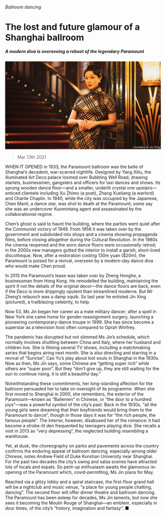 ###### Ballroom dancing

# The lost and future glamour of a Shanghai ballroom 

##### A modern diva is overseeing a reboot of the legendary Paramount 

![image](images/20210313_BKP002_1.jpg) 

> Mar 13th 2021 


WHEN IT OPENED in 1933, the Paramount ballroom was the belle of Shanghai’s decadent, war-scarred nightlife. Designed by Yang Xiliu, the illuminated Art Deco palace loomed over Bubbling Well Road, drawing starlets, businessmen, gangsters and officers for taxi dances and shows. Its sprung wooden dance floor—and a smaller, underlit crystal one upstairs—enticed clientele including Xu Zhimo (a poet), Zhang Xueliang (a warlord) and Charlie Chaplin. In 1940, while the city was occupied by the Japanese, Chen Manli, a dance star, was shot to death at the Paramount; some say she was an undercover Kuomintang agent and assassinated by the collaborationist regime.


Chen’s ghost is said to haunt the building, where the parties went quiet after the Communist victory of 1949. From 1956 it was taken over by the government and subdivided into shops and a cinema showing propaganda films, before closing altogether during the Cultural Revolution. In the 1980s the cinema reopened and the worn dance floors were occasionally retrod; in the 2000s new managers gutted the interior to install a garish, short-lived discotheque. Now, after a restoration costing 130m yuan ($20m), the Paramount is poised for a revival, overseen by a modern-day dance diva who would make Chen proud.



In 2015 the Paramount’s lease was taken over by Zheng Honghe, a businessman from Hong Kong. He remodelled the building, maintaining the spirit if not the details of the original decor—the dance floors are back, even if the Deco is more drippingly opulent than streamlined moderne. But Mr Zheng’s relaunch was a damp squib. So last year he enlisted Jin Xing (pictured), a trailblazing celebrity, to help.


Now 53, Ms Jin began her career as a male military dancer; after a spell in New York she came home for gender-reassignment surgery, launching a pioneering contemporary-dance troupe in 1999. She has since become a superstar as a television host often compared to Oprah Winfrey.


The pandemic has disrupted but not slimmed Ms Jin’s schedule, which normally involves shuttling between China and Italy, where her husband and children live. She is filming several TV shows, including a matchmaking series that begins airing next month. She is also directing and starring in a revival of “Sunrise”, Cao Yu’s play about lost souls in Shanghai in the 1930s. Now as then, Ms Jin says, some Chinese are “getting super rich” while others are “super poor”. But they “don’t give up, they are still waiting for the sun to continue rising, it is still a beautiful day.”


Notwithstanding these commitments, her long-standing affection for the ballroom persuaded her to take on oversight of its programme. When she first moved to Shanghai in 2000, she remembers, the exterior of the Paramount—known as “Bailemen” in Chinese, or “the door to a hundred joys”—was a powerful symbol of the city’s past. Back in the 1930s, “all the young girls were dreaming that their boyfriends would bring them to the Paramount to dance”, though in those days it was for “the rich people, the famous people”. The interior, however, disabused her of the romance: it had become a strobe-lit den frequented by teenagers playing dice. She recalls a visit in 2013 as “very depressing”, the neglected building resembling a warehouse.


Yet, at dusk, the choreography on parks and pavements across the country confirms the enduring appeal of ballroom dancing, especially among older Chinese, notes Andrew Field of Duke Kunshan University near Shanghai. For the past two decades the city’s swing and salsa scenes have attracted lots of locals and expats. So pent-up enthusiasm awaits the glamorous re-opening of the Paramount which, covid-permitting, Ms Jin plans for May.


Reached via a glitzy lobby and a spiral staircase, the first-floor grand hall will be a nightclub and music venue, “a place for young people chatting, dancing”. The second floor will offer dinner theatre and ballroom dancing. The Paramount has been asleep for decades, Ms Jin laments, but now she sees it becoming the Moulin Rouge of Shanghai—an emblem, especially in dour times, of the city’s “history, imagination and fantasy”. ■

